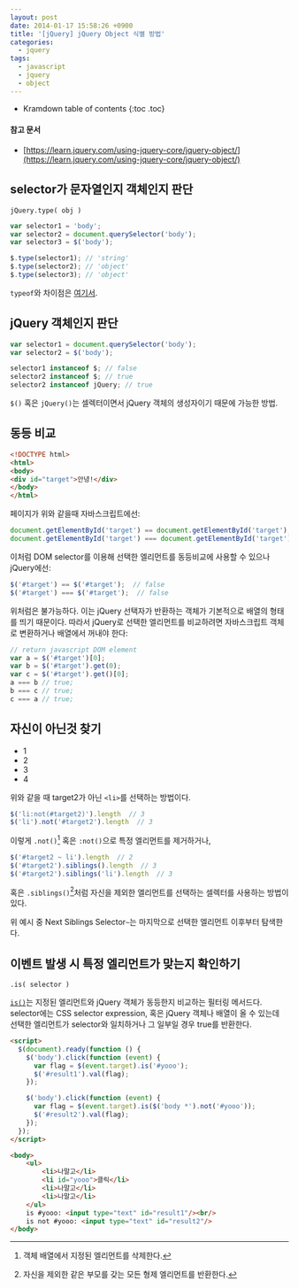 ```yaml
---
layout: post
date: 2014-01-17 15:58:26 +0900
title: '[jQuery] jQuery Object 식별 방법'
categories:
  - jquery
tags:
  - javascript
  - jquery
  - object
---
```


* Kramdown table of contents
{:toc .toc}

#### 참고 문서

- [https://learn.jquery.com/using-jquery-core/jquery-object/](https://learn.jquery.com/using-jquery-core/jquery-object/)

## selector가 문자열인지 객체인지 판단

```
jQuery.type( obj )
```

```js
var selector1 = 'body';
var selector2 = document.querySelector('body');
var selector3 = $('body');

$.type(selector1); // 'string'
$.type(selector2); // 'object'
$.type(selector3); // 'object'
```

`typeof`와 차이점은 [여기서](https://stackoverflow.com/questions/19921838/difference-between-jquery-type-and-typeof-which-is-faster).

## jQuery 객체인지 판단

```js
var selector1 = document.querySelector('body');
var selector2 = $('body');

selector1 instanceof $; // false
selector2 instanceof $; // true
selector2 instanceof jQuery; // true
```

`$()` 혹은 `jQuery()`는 셀렉터이면서 jQuery 객체의 생성자이기 때문에 가능한 방법.

## 동등 비교

```html
<!DOCTYPE html>
<html>
<body>
<div id="target">안녕!</div>
</body>
</html>
```

페이지가 위와 같을때 자바스크립트에선:

```js
document.getElementById('target') == document.getElementById('target');  // true
document.getElementById('target') === document.getElementById('target');  // true
```

이처럼 DOM selector를 이용해 선택한 엘리먼트를 동등비교에 사용할 수 있으나 jQuery에선:

```js
$('#target') == $('#target');  // false
$('#target') === $('#target');  // false
```

위처럼은 불가능하다. 이는 jQuery 선택자가 반환하는 객체가 기본적으로 배열의 형태를 띄기 때문이다. 따라서 jQuery로 선택한 엘리먼트를 비교하려면 자바스크립트 객체로 변환하거나 배열에서 꺼내야 한다:

```js
// return javascript DOM element
var a = $('#target')[0];
var b = $('#target').get(0);
var c = $('#target').get()[0];
a === b // true;
b === c // true;
c === a // true;
```

## 자신이 아닌것 찾기

<ul>
    <li class="numeric">1</li>
    <li id="target2" class="numeric">2</li>
    <li class="numeric">3</li>
    <li class="numeric">4</li>
</ul>

위와 같을 때 target2가 아닌 `<li>`를 선택하는 방법이다.

```js
$('li:not(#target2)').length  // 3
$('li').not('#target2').length  // 3
```

이렇게 `.not()`[^1] 혹은 `:not()`으로 특정 엘리먼트를 제거하거나,

```js
$('#target2 ~ li').length  // 2
$('#target2').siblings().length  // 3
$('#target2').siblings('li').length  // 3
```

혹은 `.siblings()`[^2]처럼 자신을 제외한 엘리먼트를 선택하는 셀렉터를 사용하는 방법이 있다.

위 예시 중 Next Siblings Selector`~`는 마지막으로 선택한 엘리먼트 이후부터 탐색한다.

## 이벤트 발생 시 특정 엘리먼트가 맞는지 확인하기

```
.is( selector )
```

[`is()`](https://api.jquery.com/is/)는 지정된 엘리먼트와 jQuery 객체가 동등한지 비교하는 필터링 메서드다. selector에는 CSS selector expression, 혹은 jQuery 객체나 배열이 올 수 있는데 선택한 엘리먼트가 selector와 일치하거나 그 일부일 경우 true를 반환한다.

```html
<script>
  $(document).ready(function () {
    $('body').click(function (event) {
      var flag = $(event.target).is('#yooo');
      $('#result1').val(flag);
    });

    $('body').click(function (event) {
      var flag = $(event.target).is($('body *').not('#yooo'));
      $('#result2').val(flag);
    });
  });
</script>

<body>
    <ul>
        <li>나말고</li>
        <li id="yooo">클릭</li>
        <li>나말고</li>
        <li>나말고</li>
    </ul>
    is #yooo: <input type="text" id="result1"/><br/>
    is not #yooo: <input type="text" id="result2"/>
</body>
```

[^1]: 객체 배열에서 지정된 엘리먼트를 삭제한다.
[^2]: 자신을 제외한 같은 부모를 갖는 모든 형제 엘리먼트를 반환한다.
